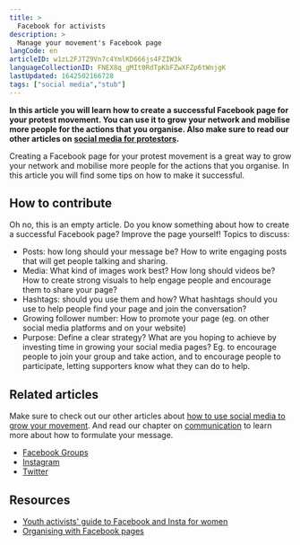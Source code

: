```yaml
---
title: >
  Facebook for activists
description: >
  Manage your movement's Facebook page
langCode: en
articleID: w1zL2FJTZ9Vn7c4YmlKD666js4FZIW3k
languageCollectionID: FNEX8q_gMIt0RdTpKbFZwXFZp6tWnjgK
lastUpdated: 1642502166728
tags: ["social media","stub"]
---
```


**In this article you will learn how to create a successful Facebook page for your protest movement. You can use it to grow your network and mobilise more people for the actions that you organise. Also make sure to read our other articles on** [**social media for protestors**](/tools/social-media)**.**

Creating a Facebook page for your protest movement is a great way to grow your network and mobilise more people for the actions that you organise. In this article you will find some tips on how to make it successful.

## How to contribute

Oh no, this is an empty article. Do you know something about how to create a successful Facebook page? Improve the page yourself! Topics to discuss:

-   Posts: how long should your message be? How to write engaging posts that will get people talking and sharing.
-   Media: What kind of images work best? How long should videos be? How to create strong visuals to help engage people and encourage them to share your page?
-   Hashtags: should you use them and how? What hashtags should you use to help people find your page and join the conversation?
-   Growing follower number: How to promote your page (eg. on other social media platforms and on your website)
-   Purpose: Define a clear strategy? What are you hoping to achieve by investing time in growing your social media pages? Eg. to encourage people to join your group and take action, and to encourage people to participate, letting supporters know what they can do to help.

## Related articles

Make sure to check out our other articles about [how to use social media to grow your movement](/tools/social-media). And read our chapter on [communication](/communication) to learn more about how to formulate your message.

-   [Facebook Groups](/tools/facebook-groups)
-   [Instagram](/tools/instagram)
-   [Twitter](/tools/instagram)

## Resources

-   [Youth activists' guide to Facebook and Insta for women](https://www.plan.org.au/youth-activists-guide-to-instagram-and-facebook/)
-   [Organising with Facebook pages](https://medium.com/@colinsholes/organizing-with-facebook-pages-1ebad823d7b4)